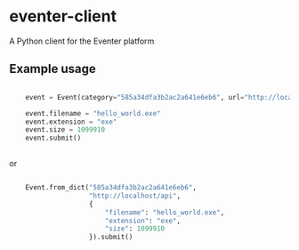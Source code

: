 # eventer-client
A Python client for the Eventer platform

## Example usage

```python

    event = Event(category="585a34dfa3b2ac2a641e6eb6", url="http://localhost/api")

    event.filename = "hello_world.exe"
    event.extension = "exe"
    event.size = 1099910
    event.submit()
    
```

or 

```python

    Event.from_dict("585a34dfa3b2ac2a641e6eb6",
                    "http://localhost/api",
                    {
                        "filename": "hello_world.exe",
                        "extension": "exe",
                        "size": 1099910
                    }).submit()

```
